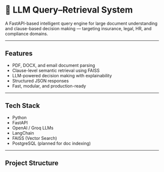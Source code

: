 # 🧠 LLM Query–Retrieval System

A FastAPI-based intelligent query engine for large document understanding and clause-based decision making — targeting insurance, legal, HR, and compliance domains.

---

## Features

- PDF, DOCX, and email document parsing
- Clause-level semantic retrieval using FAISS
- LLM-powered decision making with explainability
- Structured JSON responses
- Fast, modular, and production-ready

---

## Tech Stack

- Python
- FastAPI
- OpenAI / Groq LLMs
- LangChain
- FAISS (Vector Search)
- PostgreSQL (planned for doc indexing)

---

## Project Structure

